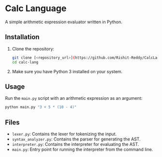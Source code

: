 
# Calc Language

A simple arithmetic expression evaluator written in Python.

## Installation

1. Clone the repository:
    ```bash
    git clone [<repository_url>](https://github.com/Rishit-Reddy/CalcLang.git)
    cd calc-lang
    ```

2. Make sure you have Python 3 installed on your system.

## Usage

Run the `main.py` script with an arithmetic expression as an argument:
```bash
python main.py "3 + 5 * (10 - 4)"
```

## Files

- `lexer.py`: Contains the lexer for tokenizing the input.
- `syntax_analyzer.py`: Contains the parser for generating the AST.
- `interpreter.py`: Contains the interpreter for evaluating the AST.
- `main.py`: Entry point for running the interpreter from the command line.


